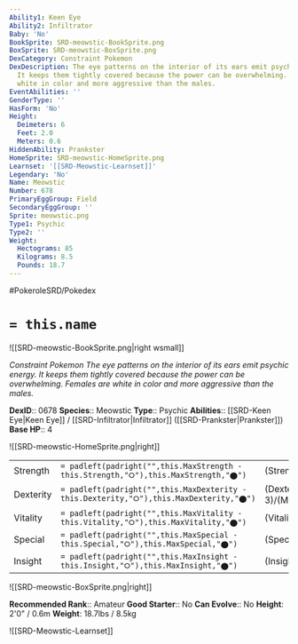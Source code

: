 ```yaml
---
Ability1: Keen Eye
Ability2: Infiltrator
Baby: 'No'
BookSprite: SRD-meowstic-BookSprite.png
BoxSprite: SRD-meowstic-BoxSprite.png
DexCategory: Constraint Pokemon
DexDescription: The eye patterns on the interior of its ears emit psychic energy.
  It keeps them tightly covered because the power can be overwhelming. Females are
  white in color and more aggressive than the males.
EventAbilities: ''
GenderType: ''
HasForm: 'No'
Height:
  Deimeters: 6
  Feet: 2.0
  Meters: 0.6
HiddenAbility: Prankster
HomeSprite: SRD-meowstic-HomeSprite.png
Learnset: '[[SRD-Meowstic-Learnset]]'
Legendary: 'No'
Name: Meowstic
Number: 678
PrimaryEggGroup: Field
SecondaryEggGroup: ''
Sprite: meowstic.png
Type1: Psychic
Type2: ''
Weight:
  Hectograms: 85
  Kilograms: 8.5
  Pounds: 18.7
---
```


#PokeroleSRD/Pokedex

# `= this.name`

![[SRD-meowstic-BookSprite.png|right wsmall]]

*Constraint Pokemon*
*The eye patterns on the interior of its ears emit psychic energy. It keeps them tightly covered because the power can be overwhelming. Females are white in color and more aggressive than the males.*

**DexID**:: 0678
**Species**:: Meowstic
**Type**:: Psychic
**Abilities**:: [[SRD-Keen Eye|Keen Eye]] / [[SRD-Infiltrator|Infiltrator]] ([[SRD-Prankster|Prankster]])
**Base HP**:: 4

![[SRD-meowstic-HomeSprite.png|right]]

|           |                                                                                        |                                          |
| --------- | -------------------------------------------------------------------------------------- | ---------------------------------------- |
| Strength  | `= padleft(padright("",this.MaxStrength - this.Strength,"⭘"),this.MaxStrength,"⬤")`    | (Strength::2)/(MaxStrength::4)   |
| Dexterity | `= padleft(padright("",this.MaxDexterity - this.Dexterity,"⭘"),this.MaxDexterity,"⬤")` | (Dexterity:: 3)/(MaxDexterity::6) |
| Vitality  | `= padleft(padright("",this.MaxVitality - this.Vitality,"⭘"),this.MaxVitality,"⬤")`    | (Vitality::2)/(MaxVitality::5)   |
| Special   | `= padleft(padright("",this.MaxSpecial - this.Special,"⭘"),this.MaxSpecial,"⬤")`       | (Special::2)/(MaxSpecial::5)     |
| Insight   | `= padleft(padright("",this.MaxInsight - this.Insight,"⭘"),this.MaxInsight,"⬤")`       | (Insight::2)/(MaxInsight::5)     |

![[SRD-meowstic-BoxSprite.png|right]]

**Recommended Rank**:: Amateur
**Good Starter**:: No
**Can Evolve**:: No
**Height**: 2'0" / 0.6m
**Weight**: 18.7lbs / 8.5kg

![[SRD-Meowstic-Learnset]]